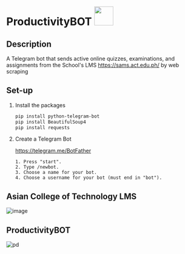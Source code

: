 # ProductivityBOT <img src="https://user-images.githubusercontent.com/87883347/175946722-b9af73b9-fd17-49e6-9e4a-cc3b62d65332.png" width="50px" height="50px">
## Description

A Telegram bot  that sends active online quizzes, examinations, and assignments from the School's LMS https://sams.act.edu.ph/ by web scraping 

## Set-up
1. Install the packages

   ```sh
   pip install python-telegram-bot
   pip install BeautifulSoup4
   pip install requests
   ```
2. Create a Telegram Bot
   
   https://telegram.me/BotFather
   
   ```
   1. Press "start".
   2. Type /newbot.
   3. Choose a name for your bot.
   4. Choose a username for your bot (must end in "bot").
   ```

## Asian College of Technology LMS
![image](https://user-images.githubusercontent.com/87883347/175937630-a97a480b-c863-48bf-abcb-d4199666eeb5.png)
## ProductivityBOT
![pd](https://user-images.githubusercontent.com/87883347/175945274-bf96bdf2-93af-4dfe-956c-a44387f0f605.png)

